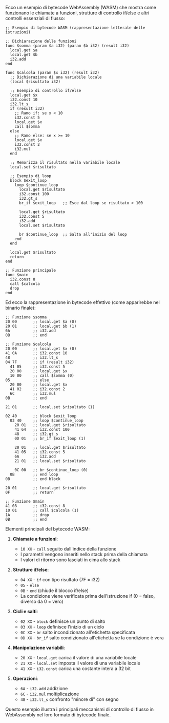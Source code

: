 Ecco un esempio di bytecode WebAssembly (WASM) che mostra come funzionano le chiamate a funzioni, strutture di controllo if/else e altri controlli essenziali di flusso:

```
;; Esempio di bytecode WASM (rappresentazione letterale delle istruzioni)

;; Dichiarazione delle funzioni
func $somma (param $a i32) (param $b i32) (result i32)
  local.get $a
  local.get $b
  i32.add
end

func $calcola (param $x i32) (result i32)
  ;; Dichiarazione di una variabile locale
  (local $risultato i32)

  ;; Esempio di controllo if/else
  local.get $x
  i32.const 10
  i32.lt_s
  if (result i32)
    ;; Ramo if: se x < 10
    i32.const 5
    local.get $x
    call $somma
  else
    ;; Ramo else: se x >= 10
    local.get $x
    i32.const 2
    i32.mul
  end
  
  ;; Memorizza il risultato nella variabile locale
  local.set $risultato
  
  ;; Esempio di loop
  block $exit_loop
    loop $continue_loop
      local.get $risultato
      i32.const 100
      i32.gt_s
      br_if $exit_loop   ;; Esce dal loop se risultato > 100
      
      local.get $risultato
      i32.const 5
      i32.add
      local.set $risultato
      
      br $continue_loop  ;; Salta all'inizio del loop
    end
  end
  
  local.get $risultato
  return
end

;; Funzione principale
func $main
  i32.const 8
  call $calcola
  drop
end
```

Ed ecco la rappresentazione in bytecode effettivo (come apparirebbe nel binario finale):

```
;; Funzione $somma
20 00       ;; local.get $a (0)
20 01       ;; local.get $b (1)
6A          ;; i32.add
0B          ;; end

;; Funzione $calcola
20 00       ;; local.get $x (0)
41 0A       ;; i32.const 10
48          ;; i32.lt_s
04 7F       ;; if (result i32)
  41 05     ;; i32.const 5
  20 00     ;; local.get $x
  10 00     ;; call $somma (0)
05          ;; else
  20 00     ;; local.get $x 
  41 02     ;; i32.const 2
  6C        ;; i32.mul
0B          ;; end

21 01       ;; local.set $risultato (1)

02 40       ;; block $exit_loop
  03 40     ;; loop $continue_loop
    20 01   ;; local.get $risultato
    41 64   ;; i32.const 100
    48      ;; i32.gt_s
    0D 01   ;; br_if $exit_loop (1)
    
    20 01   ;; local.get $risultato
    41 05   ;; i32.const 5
    6A      ;; i32.add
    21 01   ;; local.set $risultato
    
    0C 00   ;; br $continue_loop (0)
  0B        ;; end loop
0B          ;; end block

20 01       ;; local.get $risultato
0F          ;; return

;; Funzione $main
41 08       ;; i32.const 8
10 01       ;; call $calcola (1)
1A          ;; drop
0B          ;; end
```

Elementi principali del bytecode WASM:

1. **Chiamate a funzioni**:
   - `10 XX` - `call` seguito dall'indice della funzione
   - I parametri vengono inseriti nello stack prima della chiamata
   - I valori di ritorno sono lasciati in cima allo stack

2. **Strutture if/else**:
   - `04 XX` - `if` con tipo risultato (7F = i32)
   - `05` - `else`
   - `0B` - `end` (chiude il blocco if/else)
   - La condizione viene verificata prima dell'istruzione if (0 = falso, diverso da 0 = vero)

3. **Cicli e salti**:
   - `02 XX` - `block` definisce un punto di salto
   - `03 XX` - `loop` definisce l'inizio di un ciclo
   - `0C XX` - `br` salto incondizionato all'etichetta specificata
   - `0D XX` - `br_if` salto condizionato all'etichetta se la condizione è vera

4. **Manipolazione variabili**:
   - `20 XX` - `local.get` carica il valore di una variabile locale
   - `21 XX` - `local.set` imposta il valore di una variabile locale
   - `41 XX` - `i32.const` carica una costante intera a 32 bit

5. **Operazioni**:
   - `6A` - `i32.add` addizione
   - `6C` - `i32.mul` moltiplicazione
   - `48` - `i32.lt_s` confronto "minore di" con segno

Questo esempio illustra i principali meccanismi di controllo di flusso in WebAssembly nel loro formato di bytecode finale.